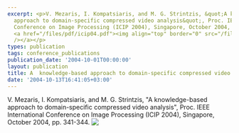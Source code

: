 ```yaml
---
excerpt: <p>V. Mezaris, I. Kompatsiaris, and M. G. Strintzis, &quot;A knowledge-based
  approach to domain-specific compressed video analysis&quot;, Proc. IEEE International
  Conference on Image Processing (ICIP 2004), Singapore, October 2004, pp. 341-344.
  <a href="/files/pdf/icip04.pdf"><img align="top" border="0" src="/files/pdf/pdf.png"
  /></a></p>
types: publication
tags: conference_publications
publication_date: '2004-10-01T00:00:00'
layout: publication
title: A  knowledge-based approach to domain-specific compressed video analysis
date: '2004-10-13T16:41:05+03:00'
---
```

<p>V. Mezaris, I. Kompatsiaris, and M. G. Strintzis, &quot;A knowledge-based approach to domain-specific compressed video analysis&quot;, Proc. IEEE International Conference on Image Processing (ICIP 2004), Singapore, October 2004, pp. 341-344. <a href="/files/pdf/icip04.pdf"><img align="top" border="0" src="/files/pdf/pdf.png" /></a></p>

